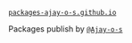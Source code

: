 [`packages-ajay-o-s.github.io`](https://packages-ajay-o-s.github.io)

Packages publish by [`@Ajay-o-s`](https://github.com/Ajay-o-s) 
